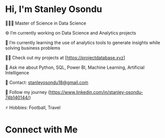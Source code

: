 # Hi, I'm Stanley Osondu

👨🏽‍🎓 Master of Science in Data Science

⚙️ I’m currently working on Data Science and Analytics projects

📝 I’m currently learning the use of analytics tools to generate insights while solving business problems

👨‍💻 Check out my projects at [https://projectdatabase.xyz]

💬 Ask me about Python, SQL, Power BI, Machine Learning, Artificial Intelligence

📧 Contact: stanleyosondu18@gmail.com

📄 Follow my journey (https://www.linkedin.com/in/stanley-osondu-74b140144/)

⚡ Hobbies: Football, Travel

# **Connect with Me**
